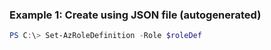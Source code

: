 ### Example 1: Create using JSON file (autogenerated)
```powershell
PS C:\> Set-AzRoleDefinition -Role $roleDef
```

